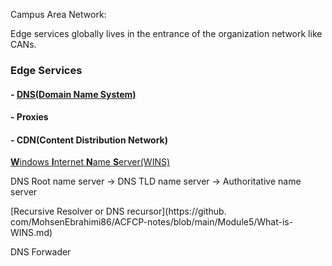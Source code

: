Campus Area Network:

Edge services globally lives in the entrance of the organization network like CANs.

### Edge Services

#### - [DNS(**D**omain **N**ame **S**ystem)](https://github.com/MohsenEbrahimi86/ACFCP-notes/blob/main/Module5/What-is-DNS.md)

#### - Proxies

#### - CDN(**C**ontent **D**istribution **N**etwork)

[**W**indows **I**nternet **N**ame **S**erver(WINS)](https://github.com/MohsenEbrahimi86/ACFCP-notes/blob/main/Module5/What-is-WINS.md)

DNS Root name server → DNS TLD name server → Authoritative name server

[Recursive Resolver or DNS recursor](https://github.
com/MohsenEbrahimi86/ACFCP-notes/blob/main/Module5/What-is-WINS.md)

DNS Forwader
